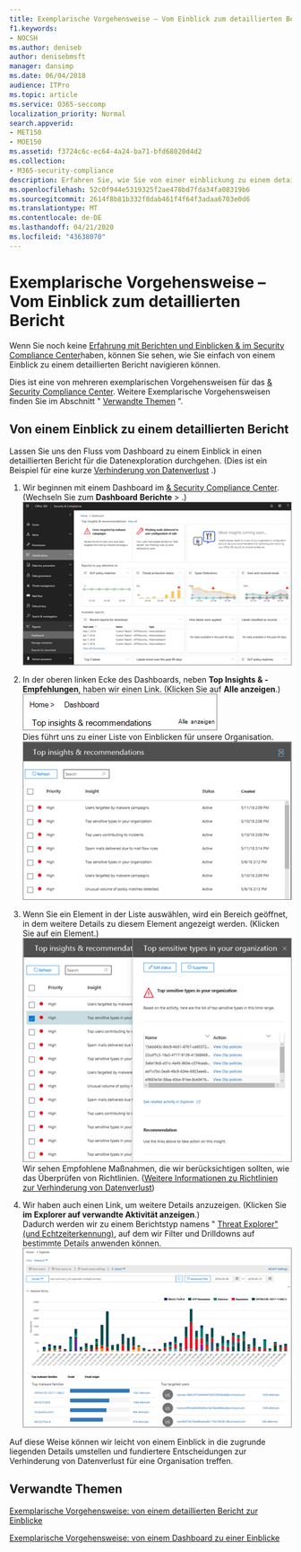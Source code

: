 ```yaml
---
title: Exemplarische Vorgehensweise – Vom Einblick zum detaillierten Bericht
f1.keywords:
- NOCSH
ms.author: deniseb
author: denisebmsft
manager: dansimp
ms.date: 06/04/2018
audience: ITPro
ms.topic: article
ms.service: O365-seccomp
localization_priority: Normal
search.appverid:
- MET150
- MOE150
ms.assetid: f3724c6c-ec64-4a24-ba71-bfd68020d4d2
ms.collection:
- M365-security-compliance
description: Erfahren Sie, wie Sie von einer einblickung zu einem detaillierten Bericht im &amp; Security Compliance Center durch ein Beispiel zur Verhinderung von Datenverlust navigieren können.
ms.openlocfilehash: 52c0f944e5319325f2ae478bd7fda34fa08319b6
ms.sourcegitcommit: 2614f8b81b332f8dab461f4f64f3adaa6703e0d6
ms.translationtype: MT
ms.contentlocale: de-DE
ms.lasthandoff: 04/21/2020
ms.locfileid: "43638070"
---
```

# <a name="walkthrough---from-an-insight-to-a-detailed-report"></a>Exemplarische Vorgehensweise – Vom Einblick zum detaillierten Bericht

Wenn Sie noch keine [Erfahrung mit Berichten und Einblicken &amp; im Security Compliance Center](reports-and-insights-in-security-and-compliance.md)haben, können Sie sehen, wie Sie einfach von einem Einblick zu einem detaillierten Bericht navigieren können. 
  
Dies ist eine von mehreren exemplarischen Vorgehensweisen für das [ &amp; Security Compliance Center](https://protection.office.com). Weitere Exemplarische Vorgehensweisen finden Sie im Abschnitt " [Verwandte Themen](#related-topics) ". 
  
## <a name="from-an-insight-to-a-detailed-report"></a>Von einem Einblick zu einem detaillierten Bericht

Lassen Sie uns den Fluss vom Dashboard zu einem Einblick in einen detaillierten Bericht für die Datenexploration durchgehen. (Dies ist ein Beispiel für eine kurze [Verhinderung von Datenverlust](../../compliance/data-loss-prevention-policies.md) .) 
  
1. Wir beginnen mit einem Dashboard im [ &amp; Security Compliance Center](https://protection.office.com). (Wechseln Sie zum **Dashboard** **Berichte** \> .)<br/>![Wählen Sie im &amp; Security Compliance Center die Option \> Berichte-Dashboard aus.](../../media/2a668c3d-3fa3-4e37-8149-46989b33ae8c.png)
  
2. In der oberen linken Ecke des Dashboards, neben **Top Insights &amp; -Empfehlungen**, haben wir einen Link. (Klicken Sie auf **Alle anzeigen**.)<br/>![Wählen Sie im &amp; Security Compliance Center Dashboards \> für Berichte aus, um Ihre wichtigsten Einblicke anzuzeigen.](../../media/9bb64e11-494f-40a4-ab3d-8d3c7789f300.png)<br/>Dies führt uns zu einer Liste von Einblicken für unsere Organisation.<br/>![Im Security &amp; Compliance Center können Sie alle Einblicke in einer Liste anzeigen.](../../media/1289af77-bf5a-444a-97a1-03d8a83f75a9.png)
  
3. Wenn Sie ein Element in der Liste auswählen, wird ein Bereich geöffnet, in dem weitere Details zu diesem Element angezeigt werden. (Klicken Sie auf ein Element.)<br/>![Details für eine ausgewählte Einblicke](../../media/dcbb389f-23b0-4031-b789-4a49068af85a.png)<br/>Wir sehen Empfohlene Maßnahmen, die wir berücksichtigen sollten, wie das Überprüfen von Richtlinien. ([Weitere Informationen zu Richtlinien zur Verhinderung von Datenverlust](../../compliance/data-loss-prevention-policies.md))
    
4. Wir haben auch einen Link, um weitere Details anzuzeigen. (Klicken Sie **im Explorer auf verwandte Aktivität anzeigen**.)<br/>Dadurch werden wir zu einem Berichtstyp namens " [Threat Explorer" (und Echtzeiterkennung)](threat-explorer.md), auf dem wir Filter und Drilldowns auf bestimmte Details anwenden können.<br/>![Explorer-Ansicht mit ausführlicheren Details zu einer ausgewählten Einblicke](../../media/3ad15b15-7158-44b7-beda-013351bd868e.png)
  
Auf diese Weise können wir leicht von einem Einblick in die zugrunde liegenden Details umstellen und fundiertere Entscheidungen zur Verhinderung von Datenverlust für eine Organisation treffen.
  
## <a name="related-topics"></a>Verwandte Themen

[Exemplarische Vorgehensweise: von einem detaillierten Bericht zur Einblicke](from-a-detailed-report-to-an-insight.md)
  
[Exemplarische Vorgehensweise: von einem Dashboard zu einer Einblicke](from-a-dashboard-to-an-insight.md)
  


